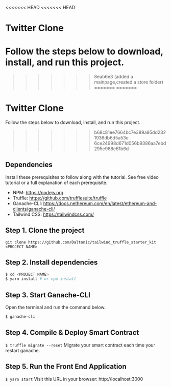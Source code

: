 
<<<<<<< HEAD
<<<<<<< HEAD
# Twitter Clone

Follow the steps below to download, install, and run this project.
=======
>>>>>>> 8eab6e3 (added a mainpage,created a store folder)
=======
=======
# Twitter Clone

Follow the steps below to download, install, and run this project.
>>>>>>> b68c81ee7664bc7e389a95dd2321936db6d5a53e
>>>>>>> 6ce24998d671d056b9386aa7ebd295e988e61b6d

## Dependencies
Install these prerequisites to follow along with the tutorial. See free video tutorial or a full explanation of each prerequisite.
- NPM: https://nodejs.org
- Truffle: https://github.com/trufflesuite/truffle
- Ganache-CLI: https://docs.nethereum.com/en/latest/ethereum-and-clients/ganache-cli/
- Tailwind CSS: https://tailwindcss.com/


## Step 1. Clone the project
`git clone https://github.com/Daltonic/tailwind_truffle_starter_kit <PROJECT NAME>`

## Step 2. Install dependencies
```sh
$ cd <PROJECT NAME>
$ yarn install # or npm install
```
## Step 3. Start Ganache-CLI
Open the terminal and run the command below.
```sh
$ ganache-cli
```

## Step 4. Compile & Deploy Smart Contract
`$ truffle migrate --reset`
Migrate your smart contract each time your restart ganache.

## Step 5. Run the Front End Application
`$ yarn start`
Visit this URL in your browser: http://localhost:3000

